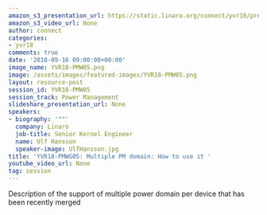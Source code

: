 ```yaml
---
amazon_s3_presentation_url: https://static.linaro.org/connect/yvr18/presentations/yvr18-pmw05.pdf
amazon_s3_video_url: None
author: connect
categories:
- yvr18
comments: true
date: '2018-09-16 09:00:00+00:00'
image_name: YVR18-PMW05.png
image: /assets/images/featured-images/YVR18-PMW05.png
layout: resource-post
session_id: YVR18-PMW05
session_track: Power Management
slideshare_presentation_url: None
speakers:
- biography: '""'
  company: Linaro
  job-title: Senior Kernel Engineer
  name: Ulf Hansson
  speaker-image: UlfHansson.jpg
title: 'YVR18-PMWG05: Multiple PM domain: How to use it '
youtube_video_url: None
tag: session
---
```


Description of the support of multiple power domain per device that has been recently merged
